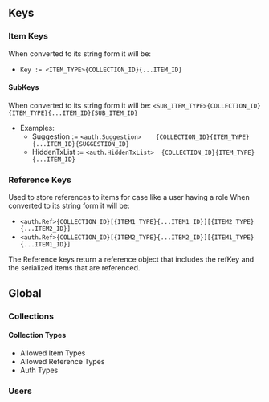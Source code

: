 

## Keys 

### Item Keys
  When converted to its string form it will be:
   - `Key := <ITEM_TYPE>{COLLECTION_ID}{...ITEM_ID}`


#### SubKeys
  When converted to its string form it will be:
  `<SUB_ITEM_TYPE>{COLLECTION_ID}{ITEM_TYPE}{...ITEM_ID}{SUB_ITEM_ID}`

  - Examples:
      - Suggestion   := `<auth.Suggestion>    {COLLECTION_ID}{ITEM_TYPE} {...ITEM_ID}{SUGGESTION_ID}`
      - HiddenTxList := `<auth.HiddenTxList>  {COLLECTION_ID}{ITEM_TYPE} {...ITEM_ID}`





### Reference Keys
   Used to store references to items for case like a user having a role
   When converted to its string form it will be:
   - `<auth.Ref>{COLLECTION_ID}[{ITEM1_TYPE}{...ITEM1_ID}][{ITEM2_TYPE}{...ITEM2_ID}]`
   - `<auth.Ref>{COLLECTION_ID}[{ITEM2_TYPE}{...ITEM2_ID}][{ITEM1_TYPE}{...ITEM1_ID}]`

The Reference keys return a reference object that includes the refKey and the serialized items that are referenced.



## Global

### Collections

#### Collection Types

- Allowed Item Types
- Allowed Reference Types
- Auth Types



### Users
